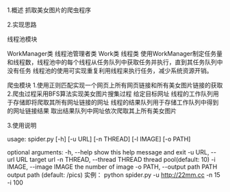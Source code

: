 1.概述
抓取美女图片的爬虫程序

2.实现思路
  
  线程池模块
  
  WorkManager类   线程池管理者类
  Work类		  线程类
  使用WorkManager制定任务量和线程数，线程池中的每个线程从任务队列中获取任务并执行，直到其任务队列中没有任务
  线程池的使用可实现重复利用线程来执行任务，减少系统资源开销。
  
  爬虫模块
  1.使用正则匹配实现一个网页上所有网页链接和所有美女图片链接的获取
  2.爬虫过程采用BFS算法实现美女图片搜集过程
	给定目标网址
	线程的工作队列用于存储即将爬取其所有网址链接的网址
	线程的结果队列用于存储工作队列中得到的网址链接结果
	取出结果队列中网址依次爬取其上所有美女图片

3.使用说明

  usage: spider.py [-h] [-u URL] [-n THREAD] [-l IMAGE] [-o PATH]

  optional arguments:
  -h, --help            show this help message and exit
  -u URL, --url URL     target url
  -n THREAD, --thread THREAD
		                thread pool(default: 10)
  -i IMAGE, --image IMAGE
	                    the number of image
  -o PATH, --output path PATH
					    output path (default: /pics)
  实例： python spider.py -u http://22mm.cc -n 15 -i 100 
